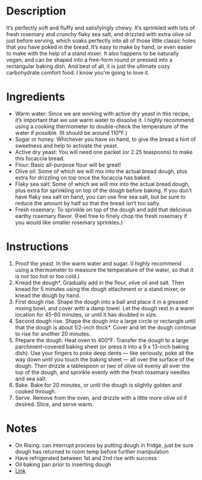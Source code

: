 # Description
It’s perfectly soft and fluffy and satisfyingly chewy.  It’s sprinkled with lots of fresh rosemary and crunchy flaky sea salt, and drizzled with extra olive oil just before serving, which soaks perfectly into all of those little classic holes that you have poked in the bread.  It’s easy to make by hand, or even easier to make with the help of a stand mixer.  It also happens to be naturally vegan, and can be shaped into a free-form round or pressed into a rectangular baking dish.  And best of all, it is just the ultimate cozy carbohydrate comfort food.  I know you’re going to love it.

# Ingredients
- Warm water: Since we are working with active dry yeast in this recipe, it’s important that we use warm water to dissolve it.  I highly recommend using a cooking thermometer to double-check the temperature of the water if possible. (It should be around 110°F.)
- Sugar or honey: Whichever you have on hand, to give the bread a hint of sweetness and help to activate the yeast.
- Active dry yeast: You will need one packet (or 2.25 teaspoons) to make this focaccia bread.
- Flour: Basic all-purpose flour will be great!
- Olive oil: Some of which we will mix into the actual bread dough, plus extra for drizzling on top once the focaccia has baked.
- Flaky sea salt: Some of which we will mix into the actual bread dough, plus extra for sprinkling on top of the dough before baking.  If you don’t have flaky sea salt on hand, you can use fine sea salt, but be sure to reduce the amount by half so that the bread isn’t too salty.
- Fresh rosemary: To sprinkle on top of the dough and add that delicious earthy rosemary flavor.  (Feel free to finely chop the fresh rosemary if you would like smaller rosemary sprinkles.)

# Instructions
1. Proof the yeast. In the warm water and sugar.  (I highly recommend using a thermometer to measure the temperature of the water, so that it is not too hot or too cold.)
2. Knead the dough*. Gradually add in the flour, olive oil and salt.  Then knead for 5 minutes using the dough attachment or a stand mixer, or knead the dough by hand.
3. First dough rise. Shape the dough into a ball and place it in a greased mixing bowl, and cover with a damp towel.  Let the dough rest in a warm location for 45-60 minutes, or until it has doubled in size.
4. Second dough rise.  Shape the dough into a large circle or rectangle until that the dough is about 1/2-inch thick*.  Cover and let the dough continue to rise for another 20 minutes.
5. Prepare the dough. Heat oven to 400°F. Transfer the dough to a large parchment-covered baking sheet (or press it into a 9 x 13-inch baking dish).  Use your fingers to poke deep dents — like seriously, poke all the way down until you touch the baking sheet — all over the surface of the dough.  Then drizzle a tablespoon or two of olive oil evenly all over the top of the dough, and sprinkle evenly with the fresh rosemary needles and sea salt.
6. Bake. Bake for 20 minutes, or until the dough is slightly golden and cooked through.
7. Serve. Remove from the oven, and drizzle with a little more olive oil if desired. Slice, and serve warm.

# Notes
- On Rising: can interrupt process by putting dough in fridge, just be sure dough has returned to room temp before further manipulation
- Have refrigerated between 1st and 2nd rise with success
- Oil baking pan prior to inserting dough
- [Link](https://www.gimmesomeoven.com/rosemary-focaccia-bread/)